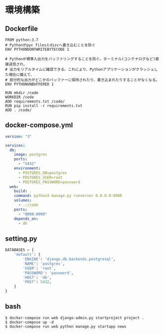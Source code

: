 # 環境構築

## Dockerfile

```Dockerfile:Dockerfile
FROM python:3.7
# Pythonがpyc filesとdiscへ書き込むことを防ぐ
ENV PYTHONDONTWRITEBYTECODE 1

# Pythonが標準入出力をバッファリングすることを防ぐ。ターミナル(コンテナログなど)直接送信され、
# 出力をリアルタイムに確認できる。これにより、Pythonアプリケーションがクラッシュした場合に備えて、
# 部分的な出力がどこかのバッファーに保持されたり、書き込まれたりすることがなくなる。
ENV PYTHONUNBUFFERED 1

RUN mkdir /code
WORKDIR /code
ADD requirements.txt /code/
RUN pip install -r requirements.txt
ADD . /code/
```

## docker-compose.yml

```docker-compose.yml:docker-compose.yml
version: "3"

services:
  db:
    image: postgres
    ports:
      - "5432"
    environment:
      - POSTGRES_DB=postgres
      - POSTGRES_USER=root
      - POSTGRES_PASSWORD=password
  web:
    build: .
    command: python3 manage.py runserver 0.0.0.0:8000
    volumes:
      - .:/code
    ports:
      - "8000:8000"
    depends_on:
      - db
```

## setting.py

```setting.py:setting.py
DATABASES = {
    'default': {
        'ENGINE': 'django.db.backends.postgresql',
        'NAME': 'postgres',
        'USER': 'root',
        'PASSWORD': 'password',
        'HOST': 'db',
        'POST': 5432,
    }
}
```

## bash

```bash:bash
$ docker-compose run web django-admin.py startproject project .
$ docker-compose up -d
$ docker-compose run web python manage.py startapp news
```

